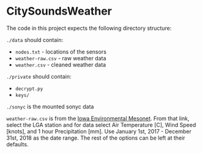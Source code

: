 # CitySoundsWeather

The code in this project expects the following directory structure:

`./data` should contain:
- `nodes.txt` - locations of the sensors
- `weather-raw.csv` - raw weather data
- `weather.csv` - cleaned weather data

`./private` should contain:
- `decrypt.py`
- `keys/`

`./sonyc` is the mounted sonyc data

`weather-raw.csv` is from the [Iowa Environmental Mesonet](https://mesonet.agron.iastate.edu/request/download.phtml?network=NY_ASOS). From that link, select the LGA station and for data select Air Temperature [C], Wind Speed [knots], and 1 hour Precipitation [mm]. Use January 1st, 2017 - December 31st, 2018 as the date range. The rest of the options can be left at their defaults.

